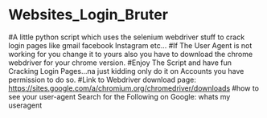 # Websites_Login_Bruter
#A little python script which uses the selenium webdriver stuff to crack login pages like gmail facebook Instagram etc...
#If The User Agent is not working for you change it to yours also you have to download the chrome webdriver for your chrome version.
#Enjoy The Script and have fun Cracking Login Pages...na just kidding only do it on Accounts you have permission to do so.
#Link to Webdriver download page: https://sites.google.com/a/chromium.org/chromedriver/downloads
#how to see your user-agent Search for the Following on Google: whats my useragent
